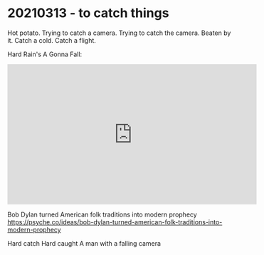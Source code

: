 # 20210313 - to catch things

Hot potato. 
Trying to catch a camera. 
Trying to catch the camera. 
Beaten by it. 
Catch a cold. 
Catch a flight. 

Hard Rain's A Gonna Fall: 

<iframe width="560" height="315" src="https://www.youtube.com/embed/hXn9ZKPx6CY" frameborder="0" allow="accelerometer; autoplay; clipboard-write; encrypted-media; gyroscope; picture-in-picture" allowfullscreen></iframe>


Bob Dylan turned American folk traditions into modern prophecy
https://psyche.co/ideas/bob-dylan-turned-american-folk-traditions-into-modern-prophecy

Hard catch 
Hard caught 
A man with a falling camera 